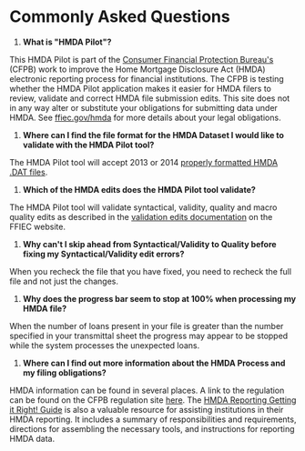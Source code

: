 # Commonly Asked Questions

1. **What is "HMDA Pilot"?**

This HMDA Pilot is part of the [Consumer Financial Protection Bureau's](http://consumerfinance.gov/) (CFPB) work to improve the Home Mortgage Disclosure Act (HMDA) electronic reporting process for financial institutions. The CFPB is testing whether the HMDA Pilot application makes it easier for HMDA filers to review, validate and correct HMDA file submission edits. This site does not in any way alter or substitute your obligations for submitting data under HMDA. See [ffiec.gov/hmda](http://ffiec.gov/hmda) for more details about your legal obligations.

1. **Where can I find the file format for the HMDA Dataset I would like to validate with the HMDA Pilot tool?**

The HMDA Pilot tool will accept 2013 or 2014 [properly formatted HMDA .DAT files](http://www.ffiec.gov/hmda/fileformats.htm).

1. **Which of the HMDA edits does the HMDA Pilot tool validate?**

The HMDA Pilot tool will validate syntactical, validity, quality and macro quality edits as described in the [validation edits documentation](http://www.ffiec.gov/hmda/edits.htm) on the FFIEC website.

1. **Why can't I skip ahead from Syntactical/Validity to Quality before fixing my Syntactical/Validity edit errors?**

 When you recheck the file that you have fixed, you need to recheck the full file and not just the changes.

1. **Why does the progress bar seem to stop at 100% when processing my HMDA file?**

 When the number of loans present in your file is greater than the number specified in your transmittal sheet the progress may appear to be stopped while the system processes the unexpected loans.

1. **Where can I find out more information about the HMDA Process and my filing obligations?**

HMDA information can be found in several places. A link to the regulation can be found on the CFPB regulation site [here](http://www.consumerfinance.gov/regulations/#ecfr). The [HMDA Reporting Getting it Right! Guide](http://www.ffiec.gov/hmda/guide.htm) is also a valuable resource for assisting institutions in their HMDA reporting. It includes a summary of responsibilities and requirements, directions for assembling the necessary tools, and instructions for reporting HMDA data.
